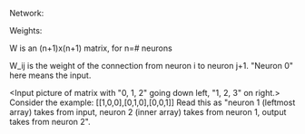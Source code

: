 Network:

Weights: 

W is an (n+1)x(n+1) matrix, for n=# neurons

W_ij is the weight of the connection from neuron i to neuron j+1. "Neuron 0" here means the input. 

<Input picture of matrix with "0, 1, 2" going down left, "1, 2, 3" on right.>
Consider the example: [[1,0,0],[0,1,0],[0,0,1]]
Read this as "neuron 1 (leftmost array) takes from input, neuron 2 (inner array) takes from neuron 1, output takes from neuron 2".